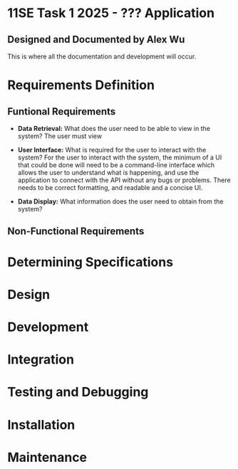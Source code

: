 # **11SE Task 1 2025 - ??? Application**
## Designed and Documented by Alex Wu
This is where all the documentation and development will occur.
# Requirements Definition
## Funtional Requirements
- **Data Retrieval:** What does the user need to be able to view in the system? 
The user must view

- **User Interface:** What is required for the user to interact with the system?
For the user to interact with the system, the minimum of a UI that could be done will need to be a command-line interface which allows the user to understand what is happening, and use the application to connect with the API without any bugs or problems. There needs to be correct formatting, and readable and a concise UI.

- **Data Display:** What information does the user need to obtain from the system?
## Non-Functional Requirements

# Determining Specifications

# Design

# Development

# Integration

# Testing and Debugging

# Installation

# Maintenance